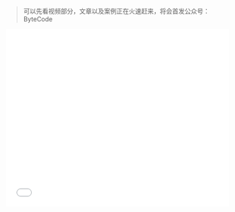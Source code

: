 > 可以先看视频部分，文章以及案例正在火速赶来，将会首发公众号：ByteCode

<iframe src="//player.bilibili.com/player.html?aid=670682182&bvid=BV1ka4y1H7qx&cid=269020311&page=1" scrolling="no" border="0" frameborder="no" framespacing="0" allowfullscreen="true" width=100% height=400px' />

